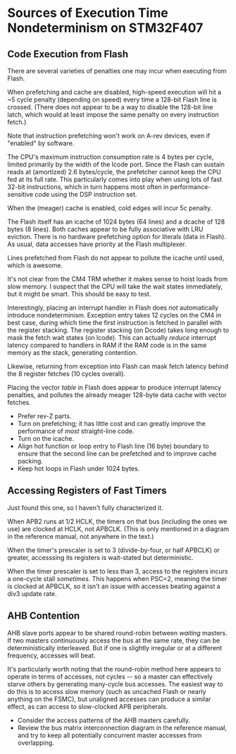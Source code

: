 Sources of Execution Time Nondeterminism on STM32F407
=====================================================


Code Execution from Flash
-------------------------

There are several varieties of penalties one may incur when executing from
Flash.

When prefetching and cache are disabled, high-speed execution will hit a ~5
cycle penalty (depending on speed) every time a 128-bit Flash line is crossed.
(There does not appear to be a way to disable the 128-bit line latch, which
would at least impose the same penalty on every instruction fetch.)

Note that instruction prefetching won't work on A-rev devices, even if "enabled"
by software.

The CPU's maximum instruction consumption rate is 4 bytes per cycle, limited
primarily by the width of the Icode port.  Since the Flash can sustain reads at
(amortized) 2.6 bytes/cycle, the prefetcher cannot keep the CPU fed at its full
rate.  This particularly comes into play when using lots of fast 32-bit
instructions, which in turn happens most often in performance-sensitive code
using the DSP instruction set.

When the (meager) cache is enabled, cold edges will incur 5c penalty.

The Flash itself has an icache of 1024 bytes (64 lines) and a dcache of 128
bytes (8 lines).  Both caches appear to be fully associative with LRU eviction.
There is no hardware prefetching option for literals (data in Flash).  As usual,
data accesses have priority at the Flash multiplexer.

Lines prefetched from Flash do not appear to pollute the icache until used,
which is awesome.

It's not clear from the CM4 TRM whether it makes sense to hoist loads from slow
memory.  I suspect that the CPU will take the wait states immediately, but it
might be smart.  This should be easy to test.

Interestingly, placing an interrupt handler in Flash does *not* automatically
introduce nondeterminism.  Exception entry takes 12 cycles on the CM4 in best
case, during which time the first instruction is fetched in parallel with the
register stacking.  The register stacking (on Dcode) takes long enough to mask
the fetch wait states (on Icode).  This can actually *reduce* interrupt latency
compared to handlers in RAM if the RAM code is in the same memory as the stack,
generating contention.

Likewise, returning from exception into Flash can mask fetch latency behind the
8 register fetches (10 cycles overall).

Placing the vector *table* in Flash does appear to produce interrupt latency
penalties, and pollutes the already meager 128-byte data cache with vector
fetches.

 - Prefer rev-Z parts.
 - Turn on prefetching; it has little cost and can greatly improve the
   performance of *most* straight-line code.
 - Turn on the icache.
 - Align hot function or loop entry to Flash line (16 byte) boundary to ensure
   that the second line can be prefetched and to improve cache packing.
 - Keep hot loops in Flash under 1024 bytes.


Accessing Registers of Fast Timers
----------------------------------

Just found this one, so I haven't fully characterized it.

When APB2 runs at 1/2 HCLK, the timers on that bus (including the ones we use)
are clocked at HCLK, not APBCLK.  (This is only mentioned in a diagram in the
reference manual, not anywhere in the text.)

When the timer's prescaler is set to 3 (divide-by-four, or half APBCLK) or
greater, accesssing its registers is wait-stated but deterministic.  

When the timer prescaler is set to less than 3, access to the registers incurs a
one-cycle stall *sometimes.*  This happens when PSC=2, meaning the timer is
clocked at APBCLK, so it isn't an issue with accesses beating against a div3
update rate.


AHB Contention
--------------

AHB slave ports appear to be shared round-robin between *waiting* masters.
If two masters continuously access the bus at the same rate, they can be
deterministically interleaved.  But if one is slightly irregular or at a
different frequency, accesses will beat.

It's particularly worth noting that the round-robin method here appears to
operate in terms of accesses, not cycles -- so a master can effectively starve
others by generating many-cycle bus accesses.  The easiest way to do this is to
access slow memory (such as uncached Flash or nearly anything on the FSMC), but
unaligned accesses can produce a similar effect, as can access to slow-clocked
APB peripherals.

- Consider the access patterns of the AHB masters carefully.
- Review the bus matrix interconnection diagram in the reference manual, and
  try to keep all potentially concurrent master accesses from overlapping.


